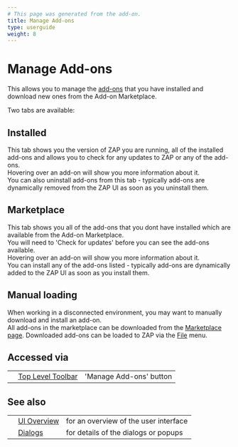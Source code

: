 ```yaml
---
# This page was generated from the add-on.
title: Manage Add-ons
type: userguide
weight: 8
---
```


# Manage Add-ons

This allows you to manage the [add-ons](/docs/desktop/start/features/addons/)
that you have installed and download new ones from the Add-on Marketplace.

Two tabs are available:

## Installed

This tab shows you the version of ZAP you are running, all of the installed add-ons and allows you to check for any updates to ZAP or any of the add-ons.  
Hovering over an add-on will show you more information about it.  
You can also uninstall add-ons from this tab - typically add-ons are dynamically removed from the ZAP UI as soon as you uninstall them.

## Marketplace

This tab shows you all of the add-ons that you dont have installed which are available from the Add-on Marketplace.  
You will need to 'Check for updates' before you can see the add-ons available.  
Hovering over an add-on will show you more information about it.  
You can install any of the add-ons listed - typically add-ons are dynamically added to the ZAP UI as soon as you install them.

## Manual loading

When working in a disconnected environment, you may want to manually download and install an add-on.  
All add-ons in the marketplace can be downloaded from the [Marketplace page](/addons/). Downloaded add-ons can be loaded to ZAP via the [File](/docs/desktop/ui/tlmenu/file/) menu.

## Accessed via

|     |                                                  |                         |
| --- | ------------------------------------------------ | ----------------------- |
|     | [Top Level Toolbar](/docs/desktop/ui/tltoolbar/) | 'Manage Add-ons' button |

## See also

|     |                                      |                                       |
| --- | ------------------------------------ | ------------------------------------- |
|     | [UI Overview](/docs/desktop/ui/)     | for an overview of the user interface |
|     | [Dialogs](/docs/desktop/ui/dialogs/) | for details of the dialogs or popups  |
